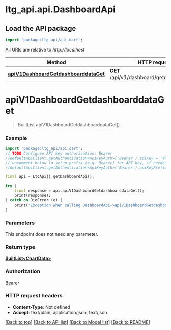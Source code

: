 # ltg_api.api.DashboardApi

## Load the API package
```dart
import 'package:ltg_api/api.dart';
```

All URIs are relative to *http://localhost*

Method | HTTP request | Description
------------- | ------------- | -------------
[**apiV1DashboardGetdashboarddataGet**](DashboardApi.md#apiv1dashboardgetdashboarddataget) | **GET** /api/v1/dashboard/getdashboarddata | 


# **apiV1DashboardGetdashboarddataGet**
> BuiltList<ChartData> apiV1DashboardGetdashboarddataGet()



### Example
```dart
import 'package:ltg_api/api.dart';
// TODO Configure API key authorization: Bearer
//defaultApiClient.getAuthentication<ApiKeyAuth>('Bearer').apiKey = 'YOUR_API_KEY';
// uncomment below to setup prefix (e.g. Bearer) for API key, if needed
//defaultApiClient.getAuthentication<ApiKeyAuth>('Bearer').apiKeyPrefix = 'Bearer';

final api = LtgApi().getDashboardApi();

try {
    final response = api.apiV1DashboardGetdashboarddataGet();
    print(response);
} catch on DioError (e) {
    print('Exception when calling DashboardApi->apiV1DashboardGetdashboarddataGet: $e\n');
}
```

### Parameters
This endpoint does not need any parameter.

### Return type

[**BuiltList&lt;ChartData&gt;**](ChartData.md)

### Authorization

[Bearer](../README.md#Bearer)

### HTTP request headers

 - **Content-Type**: Not defined
 - **Accept**: text/plain, application/json, text/json

[[Back to top]](#) [[Back to API list]](../README.md#documentation-for-api-endpoints) [[Back to Model list]](../README.md#documentation-for-models) [[Back to README]](../README.md)

